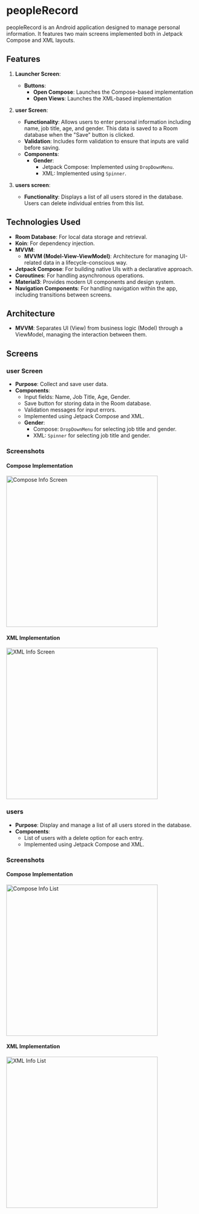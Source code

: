 # peopleRecord

peopleRecord is an Android application designed to manage personal information. It features two main screens implemented both in Jetpack Compose and XML layouts.

## Features

1. **Launcher Screen**:
   - **Buttons**:
     - **Open Compose**: Launches the Compose-based implementation
     - **Open Views**: Launches the XML-based implementation

2. **user Screen**:
   - **Functionality**: Allows users to enter personal information including name, job title, age, and gender. This data is saved to a Room database when the "Save" button is clicked.
   - **Validation**: Includes form validation to ensure that inputs are valid before saving.
   - **Components**:
     - **Gender**:
       - Jetpack Compose: Implemented using `DropDownMenu`.
       - XML: Implemented using `Spinner`.
3. **users screen**:
   - **Functionality**: Displays a list of all users stored in the database. Users can delete individual entries from this list.


## Technologies Used

- **Room Database**: For local data storage and retrieval.
- **Koin**: For dependency injection.
- **MVVM**: 
  - **MVVM (Model-View-ViewModel)**: Architecture for managing UI-related data in a lifecycle-conscious way.
- **Jetpack Compose**: For building native UIs with a declarative approach.
- **Coroutines**: For handling asynchronous operations.
- **Material3**: Provides modern UI components and design system.
- **Navigation Components**: For handling navigation within the app, including transitions between screens.

## Architecture

- **MVVM**: Separates UI (View) from business logic (Model) through a ViewModel, managing the interaction between them.

## Screens

### user Screen

- **Purpose**: Collect and save user data.
- **Components**:
  - Input fields: Name, Job Title, Age, Gender.
  - Save button for storing data in the Room database.
  - Validation messages for input errors.
  - Implemented using Jetpack Compose and XML.
  - **Gender**:
    - Compose: `DropDownMenu` for selecting job title and gender.
    - XML: `Spinner` for selecting job title and gender.

### Screenshots

#### Compose Implementation
<img src="https://drive.google.com/file/d/1rFqC5JHHNsn4QlCJ4UHJ3_D4WhuBn1hj/view?usp=sharing" width="400" alt="Compose Info Screen">

#### XML Implementation
<img src="https://drive.google.com/file/d/1Rq1IKzr-wlRpYiQTFcxpeqlR0fnzt732/view?usp=sharing" width="400" alt="XML Info Screen">

### users

- **Purpose**: Display and manage a list of all users stored in the database.
- **Components**:
  - List of users with a delete option for each entry.
  - Implemented using Jetpack Compose and XML.

### Screenshots

#### Compose Implementation
<img src="https://drive.google.com/file/d/1QgqYgLmU_uFbR5P68x1U-XFwMbAIQjRF/view?usp=sharing" width="400" alt="Compose Info List">

#### XML Implementation
<img src="https://drive.google.com/file/d/1Qlb3lMgRTrGVklp3mZYa0oZaFpjxr-fL/view?usp=sharing" width="400" alt="XML Info List">
